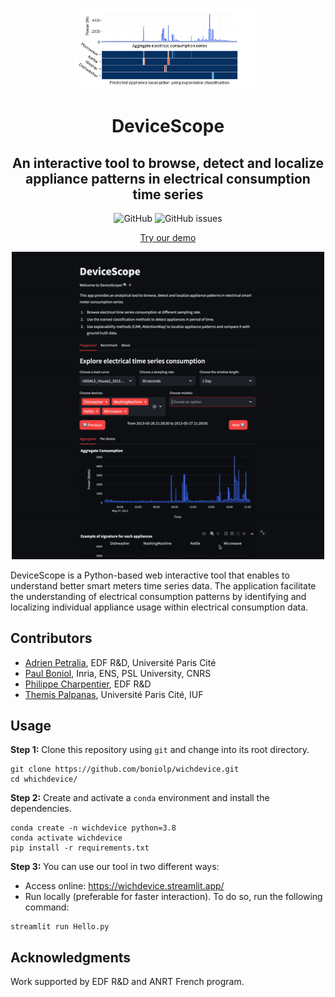 <p align="center">
<img width="300" src="./Figures/logo.png"/>
</p>
<h1 align="center">DeviceScope</h1>

<h2 align="center">An interactive tool to browse, detect and localize appliance patterns in electrical consumption time series</h2>

<div align="center">
<p>
<img alt="GitHub" src="https://img.shields.io/github/license/boniolp/whichdevice"> <img alt="GitHub issues" src="https://img.shields.io/github/issues/boniolp/whichdevice">
</p>
</div>

<p align="center"><a href="https://devicescope.streamlit.app/">Try our demo</a></p>
<p align="center">
<img width="500" src="./Figures/deviceScope_demo.gif"/>
</p>


DeviceScope is a Python-based web interactive tool that enables to understand better smart meters time series data.
The application facilitate the understanding of electrical consumption patterns by identifying and localizing individual appliance usage within electrical consumption data.


## Contributors

* [Adrien Petralia](https://adrienpetralia.github.io/), EDF R&D, Université Paris Cité
* [Paul Boniol](https://boniolp.github.io/), Inria, ENS, PSL University, CNRS
* [Philippe Charpentier](https://www.researchgate.net/profile/Philippe-Charpentier), EDF R&D
* [Themis Palpanas](https://helios2.mi.parisdescartes.fr/~themisp/), Université Paris Cité, IUF

## Usage

**Step 1:** Clone this repository using `git` and change into its root directory.

```(bash)
git clone https://github.com/boniolp/wichdevice.git
cd whichdevice/
```

**Step 2:** Create and activate a `conda` environment and install the dependencies.

```(bash)
conda create -n wichdevice python=3.8
conda activate wichdevice
pip install -r requirements.txt
```

**Step 3:** You can use our tool in two different ways: 

- Access online: https://wichdevice.streamlit.app/
- Run locally (preferable for faster interaction). To do so, run the following command:

```(bash)
streamlit run Hello.py
```

## Acknowledgments

Work supported by EDF R&D and ANRT French program.

